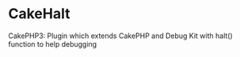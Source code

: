 # CakeHalt
CakePHP3: Plugin which extends CakePHP and Debug Kit with halt() function to help debugging
